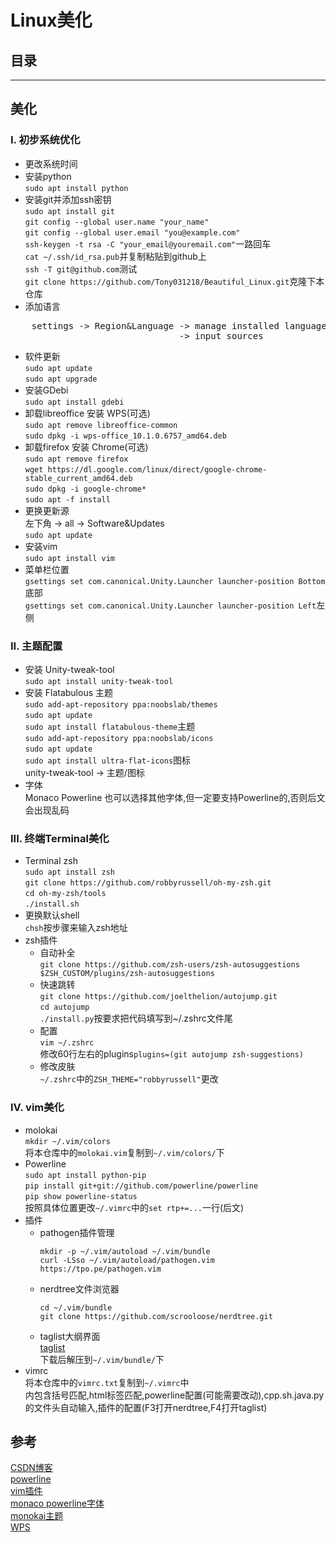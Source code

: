 # Linux美化

## 目录

---
## 美化
### I. 初步系统优化
- 更改系统时间
- 安装python<br>
	`sudo apt install python`
- 安装git并添加ssh密钥<br>
	`sudo apt install git`<br>
	`git config --global user.name "your_name"`<br>
	`git config --global user.email "you@example.com"`<br>
	`ssh-keygen -t rsa -C "your_email@youremail.com"`一路回车<br>
	`cat ~/.ssh/id_rsa.pub`并复制粘贴到github上<br>
	`ssh -T git@github.com`测试<br>
	`git clone https://github.com/Tony031218/Beautiful_Linux.git`克隆下本仓库
- 添加语言
<pre>
	settings -> Region&Language -> manage installed language -> install/remove languages
	                            -> input sources
</pre>
- 软件更新<br>
	`sudo apt update`<br>
	`sudo apt upgrade`
- 安装GDebi<br>
	`sudo apt install gdebi`
- 卸载libreoffice 安装 WPS(可选)<br>
	`sudo apt remove libreoffice-common`<br>
	`sudo dpkg -i wps-office_10.1.0.6757_amd64.deb`
- 卸载firefox 安装 Chrome(可选)<br>
	`sudo apt remove firefox`<br>
	`wget https://dl.google.com/linux/direct/google-chrome-stable_current_amd64.deb`<br>
	`sudo dpkg -i google-chrome*`<br>
	`sudo apt -f install`
- 更换更新源<br>
	左下角 -> all -> Software&Updates<br>
	`sudo apt update`
- 安装vim<br>
	`sudo apt install vim`
- 菜单栏位置<br>
	`gsettings set com.canonical.Unity.Launcher launcher-position Bottom`底部<br>
	`gsettings set com.canonical.Unity.Launcher launcher-position Left`左侧

### II. 主题配置
- 安装 Unity-tweak-tool<br>
	`sudo apt install unity-tweak-tool`
- 安装 Flatabulous 主题<br>
	`sudo add-apt-repository ppa:noobslab/themes`<br>
	`sudo apt update`<br>
	`sudo apt install flatabulous-theme`主题<br>
	`sudo add-apt-repository ppa:noobslab/icons`<br>
	`sudo apt update`<br>
	`sudo apt install ultra-flat-icons`图标<br>
	unity-tweak-tool -> 主题/图标
- 字体<br>
	Monaco Powerline 也可以选择其他字体,但一定要支持Powerline的,否则后文会出现乱码

### III. 终端Terminal美化
- Terminal zsh<br>
	`sudo apt install zsh`<br>
	`git clone https://github.com/robbyrussell/oh-my-zsh.git`<br>
	`cd oh-my-zsh/tools`<br>
	`./install.sh`
- 更换默认shell<br>
	`chsh`按步骤来输入zsh地址
- zsh插件
	+ 自动补全<br>
		`git clone https://github.com/zsh-users/zsh-autosuggestions $ZSH_CUSTOM/plugins/zsh-autosuggestions`
	+ 快速跳转<br>
		`git clone https://github.com/joelthelion/autojump.git`<br>
		`cd autojump`<br>
		`./install.py`按要求把代码填写到~/.zshrc文件尾
	+ 配置<br>
		`vim ~/.zshrc`<br>
		修改60行左右的plugins`plugins=(git autojump zsh-suggestions)`
	+ 修改皮肤<br>
		`~/.zshrc`中的`ZSH_THEME="robbyrussell"`更改

### IV. vim美化
- molokai<br>
	`mkdir ~/.vim/colors`<br>
	将本仓库中的`molokai.vim`复制到`~/.vim/colors/`下
- Powerline<br>
	`sudo apt install python-pip`<br>
	`pip install git+git://github.com/powerline/powerline`<br>
	`pip show powerline-status`<br>
	按照具体位置更改`~/.vimrc`中的`set rtp+=...`一行(后文)
- 插件
	+ pathogen插件管理
		```shell
		mkdir -p ~/.vim/autoload ~/.vim/bundle
		curl -LSso ~/.vim/autoload/pathogen.vim https://tpo.pe/pathogen.vim
		```
	+ nerdtree文件浏览器
		```shell
		cd ~/.vim/bundle
		git clone https://github.com/scrooloose/nerdtree.git
		```
	+ taglist大纲界面<br>
[taglist](https://www.vim.org/scripts/scripts.php?script_id=273)<br>
		下载后解压到`~/.vim/bundle/`下
- vimrc<br>
	将本仓库中的`vimrc.txt`复制到`~/.vimrc`中<br>
	内包含括号匹配,html标签匹配,powerline配置(可能需要改动),cpp.sh.java.py的文件头自动输入,插件的配置(F3打开nerdtree,F4打开taglist)

## 参考
[CSDN博客](https://blog.csdn.net/qq_35208390/article/details/78441013)<br>
[powerline](https://www.linuxprobe.com/use-powerline-for-bash.html)<br>
[vim插件](https://blog.csdn.net/zcube/article/details/42525973)<br>
[monaco powerline字体](https://github.com/ocxo/monaco-powerline-vim)<br>
[monokai主题](https://github.com/sickill/vim-monokai)<br>
[WPS](http://www.wps.cn/product/wpslinux/)
